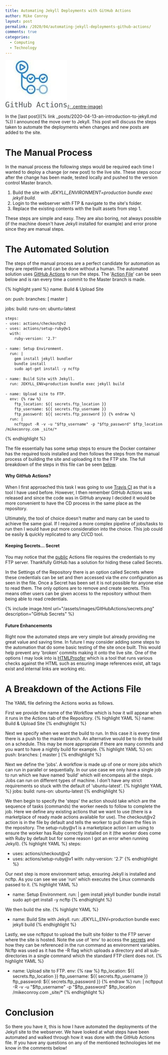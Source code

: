 ```yaml
---
title: Automating Jekyll Deployments with GitHub Actions
author: Mike Conroy
layout: post
permalink: /2020/04/automating-jekyll-deployments-github-actions/
comments: true
categories:
  - Computing
  - Technology
---
```


[![Jekyll Logo](/assets/images/GitHubActions/logo.jpg){: .centre-image}](https://github.com/features/actions)

In the [last post]({% link _posts/2020-04-13-an-introduction-to-jekyll.md %}) I announced the move over to Jekyll. This post will discuss the steps taken to automate the deployments when changes and new posts are added to the site.

# The Manual Process

In the manual process the following steps would be required each time I wanted to deploy a change (or new post) to the live site. These steps occur after the change has been made, tested locally and pushed to the version control Master branch.

1. Build the site with *JEKYLL_ENVIRONMENT=production bundle exec jekyll build*.
2. Login to the webserver with FTP & navigate to the site's folder.
3. Replace the existing contents with the built assets from step 1.

These steps are simple and easy. They are also boring, not always possible (if the machine doesn't have Jekyll installed for example) and error prone since they are manual steps.

# The Automated Solution

The steps of the manual process are a perfect candidate for automation as they are repetitive and can be done without a human. The automated solution uses [GitHub Actions](https://github.com/features/actions) to run the steps. The '[Action File](https://github.com/mikecon94/mikeconroy.com/blob/master/.github/workflows/main.yml)' can be seen below and is ran every time a commit to the Master branch is made.

{% highlight yaml %}
name: Build & Upload Site

on:
  push:
    branches: [ master ]

jobs:
  build:
    runs-on: ubuntu-latest

    steps:
    - uses: actions/checkout@v2
    - uses: actions/setup-ruby@v1
      with:
        ruby-version: '2.7'

    - name: Setup Environment.
      run: |
        gem install jekyll bundler
        bundle install
        sudo apt-get install -y ncftp
        
    - name: Build Site with Jekyll.
      run: JEKYLL_ENV=production bundle exec jekyll build
    
    - name: Upload site to FTP.
      env: {% raw %}
        ftp_location: ${{ secrets.ftp_location }}
        ftp_username: ${{ secrets.ftp_username }}
        ftp_password: ${{ secrets.ftp_password }} {% endraw %}
      run: |
        ncftpput -R -v -u "$ftp_username" -p "$ftp_password" $ftp_location /mikeconroy.com _site/*
{% endhighlight %}

The file essentially has some setup steps to ensure the Docker container has the required tools installed and then follows the steps from the manual process of building the site and uploading it to the FTP site. The full breakdown of the steps in this file can be seen [below](#a-breakdown-of-the-actions-file).

#### Why GitHub Actions?
When I first approached this task I was going to use [Travis CI](https://travis-ci.org/) as that is a tool I have used before. However, I then remember GitHub Actions was released and since the code was in GitHub anyway I decided it would be more convenient to have the CD process in the same place as the repository.

Ultimately, the tool of choice doesn't matter and many can be used to achieve the same goal. If I required a more complex pipeline of jobs/tasks to run then I would have put more consideration into the choice. This job could be easily & quickly replicated to any CI/CD tool.

#### Keeping Secrets... Secret
You may notice that the [public](https://github.com/mikecon94/mikeconroy.com/blob/master/.github/workflows/main.yml) Actions file requires the credentials to my FTP server. Thankfully GitHub has a solution for hiding these called Secrets.

In the Settings of the Repository there is an option called Secrets where these credentials can be set and then accessed via the *env* configuration as seen in the file. Once a Secret has been set it is not possible for anyone else to read them. The only options are to remove and create secrets. This means other users can be given access to the repository without them being able to read credentials.

{% include image.html url="/assets/images/GitHubActions/secrets.png" description="GitHub Secrets" %}

#### Future Enhancements
Right now the automated steps are very simple but already providing me great value and saving time. In future I may consider adding some steps to the automation that do some basic testing of the site once built. This would help prevent any 'broken' commits making it onto the live site. One of the options I may look into is [HTMLProofer](https://github.com/gjtorikian/html-proofer) which is a tool that runs various checks against the HTML such as ensuring image references exist, alt tags exist and internal links are working etc.


# A Breakdown of the Actions File
The YAML file defining the Actions works as follows.

First we provide the name of the Workflow which is how it will appear when it runs in the Actions tab of the Repository.
{% highlight YAML %}
name: Build & Upload Site
{% endhighlight %}


Next we specify when we want the build to run. In this case it is every time there is a push to the master branch. An alternative would be to do the build on a schedule. This may be more appropriate if there are many commits and you want to have a nightly build for example.
{% highlight YAML %}
on:
  push:
    branches: [ master ]
{% endhighlight %}

Next we define the 'jobs'. A workflow is made up of one or more jobs which can run in parallel or sequentially. In our use case we only have a single job to run which we have named 'build' which will encompass all the steps. Jobs can run on different types of machine. I don't have any strict requirements so stuck with the default of 'ubuntu-latest'.
{% highlight YAML %}
jobs:
  build:
    runs-on: ubuntu-latest
{% endhighlight %}

We then begin to specify the 'steps' the action should take which are the sequence of tasks (commands) the worker needs to follow to complete the job.
Here we define any existing actions that we want to use (there is a marketplace of ready made actions available for use). The checkout@v2 action is in the file by default and tells the worker to pull down the files in the repository. The setup-ruby@v1 is a marketplace action I am using to ensure the worker has Ruby correctly installed on it (the worker does come with Ruby by default but for some reason I got an error when running Jekyll).
{% highlight YAML %}
steps:
  - uses: actions/checkout@v2
  - uses: actions/setup-ruby@v1
    with:
      ruby-version: '2.7'
{% endhighlight %}

Our next step is more environment setup, ensuring Jekyll is installed and ncftp. As you can see we use 'run' which executes the Linux commands passed to it.
{% highlight YAML %}
- name: Setup Environment.
  run: |
    gem install jekyll bundler
    bundle install
    sudo apt-get install -y ncftp
{% endhighlight %}

We then build the site.
{% highlight YAML %}
- name: Build Site with Jekyll.
  run: JEKYLL_ENV=production bundle exec jekyll build
{% endhighlight %}

Lastly, we use ncftpput to upload the built site folder to the FTP server where the site is hosted. Note the use of 'env' to access the [secrets](#keeping-secrets-secret) and how they can be referenced in the run command as environment variables. Ncftp was used as it has the -R flag which uploads a directory and all sub-directories in a single command which the standard FTP client does not.
{% highlight YAML %}
- name: Upload site to FTP.
  env: {% raw %}
    ftp_location: ${{ secrets.ftp_location }}
    ftp_username: ${{ secrets.ftp_username }}
    ftp_password: ${{ secrets.ftp_password }} {% endraw %}
  run: |
    ncftpput -R -v -u "$ftp_username" -p "$ftp_password" $ftp_location /mikeconroy.com _site/*
{% endhighlight %}
# Conclusion
So there you have it, this is how I have automated the deployments of the Jekyll site to the webserver. We have looked at what steps have been automated and walked through how it was done with the GitHub Actions file. If you have any questions on any of the mentioned technologies let me know in the comments below!